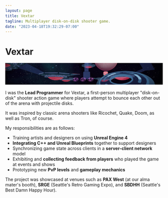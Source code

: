 ```yaml
---
layout: page
title: Vextar
tagline: Multiplayer disk-on-disk shooter game.
date: "2023-04-18T19:32:29-07:00"
---
```


# Vextar

![Banner image for Vextar Dev Team featuring a screenshot of a Vextar](vextar.png)

I was the **Lead Programmer** for Vextar, a first-person multiplayer "disk-on-disk"
shooter action game where players attempt to bounce each other out of the arena
with projectile disks.

It was inspired by classic arena shooters like Ricochet, Quake, Doom, as well as
Tron, of course.

My responsibilities are as follows:

- Training artists and designers on using **Unreal Engine 4**
- **Integrating C++ and Unreal Blueprints** together to support designers
- Synchronizing game state across clients in a **server-client network** model
- Exhibiting and **collecting feedback from players** who played the game at events and shows
- Prototyping new **PvP levels** and **gameplay mechanics**

The project was showcased at venues such as **PAX West** (at our alma mater's
booth), **SRGE** (Seattle's Retro Gaming Expo), and **SBDHH** (Seattle's Best Damn Happy
Hour).